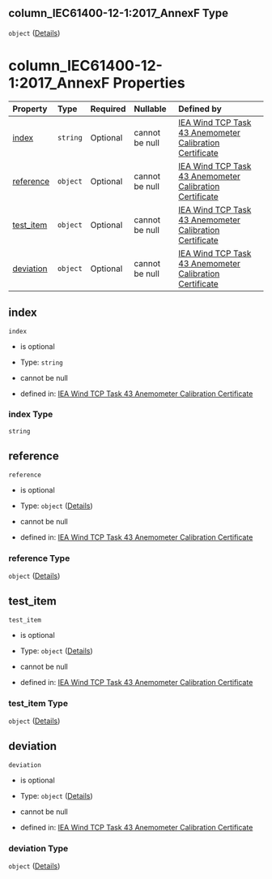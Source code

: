 ## column_IEC61400-12-1:2017\_AnnexF Type

`object` ([Details](iea43\_anemometer_calibration-definitions-column_iec61400-12-12017\_annexf.md))

# column_IEC61400-12-1:2017\_AnnexF Properties

| Property                | Type     | Required | Nullable       | Defined by                                                                                                                                                                                                                   |
| :---------------------- | :------- | :------- | :------------- | :--------------------------------------------------------------------------------------------------------------------------------------------------------------------------------------------------------------------------- |
| [index](#index)         | `string` | Optional | cannot be null | [IEA Wind TCP Task 43 Anemometer Calibration Certificate](iea43_anemometer_calibration-definitions-column_iec61400-12-12017_annexf-properties-index.md "TBD#/definitions/column_IEC61400-12-1:2017_AnnexF/properties/index") |
| [reference](#reference) | `object` | Optional | cannot be null | [IEA Wind TCP Task 43 Anemometer Calibration Certificate](iea43_anemometer_calibration-definitions-quantity.md "TBD#/definitions/column_IEC61400-12-1:2017_AnnexF/properties/reference")                                     |
| [test_item](#test_item) | `object` | Optional | cannot be null | [IEA Wind TCP Task 43 Anemometer Calibration Certificate](iea43_anemometer_calibration-definitions-quantity.md "TBD#/definitions/column_IEC61400-12-1:2017_AnnexF/properties/test_item")                                     |
| [deviation](#deviation) | `object` | Optional | cannot be null | [IEA Wind TCP Task 43 Anemometer Calibration Certificate](iea43_anemometer_calibration-definitions-quantity.md "TBD#/definitions/column_IEC61400-12-1:2017_AnnexF/properties/deviation")                                     |

## index



`index`

*   is optional

*   Type: `string`

*   cannot be null

*   defined in: [IEA Wind TCP Task 43 Anemometer Calibration Certificate](iea43\_anemometer_calibration-definitions-column_iec61400-12-12017\_annexf-properties-index.md "TBD#/definitions/column_IEC61400-12-1:2017\_AnnexF/properties/index")

### index Type

`string`

## reference



`reference`

*   is optional

*   Type: `object` ([Details](iea43\_anemometer_calibration-definitions-quantity.md))

*   cannot be null

*   defined in: [IEA Wind TCP Task 43 Anemometer Calibration Certificate](iea43\_anemometer_calibration-definitions-quantity.md "TBD#/definitions/column_IEC61400-12-1:2017\_AnnexF/properties/reference")

### reference Type

`object` ([Details](iea43\_anemometer_calibration-definitions-quantity.md))

## test_item



`test_item`

*   is optional

*   Type: `object` ([Details](iea43\_anemometer_calibration-definitions-quantity.md))

*   cannot be null

*   defined in: [IEA Wind TCP Task 43 Anemometer Calibration Certificate](iea43\_anemometer_calibration-definitions-quantity.md "TBD#/definitions/column_IEC61400-12-1:2017\_AnnexF/properties/test_item")

### test_item Type

`object` ([Details](iea43\_anemometer_calibration-definitions-quantity.md))

## deviation



`deviation`

*   is optional

*   Type: `object` ([Details](iea43\_anemometer_calibration-definitions-quantity.md))

*   cannot be null

*   defined in: [IEA Wind TCP Task 43 Anemometer Calibration Certificate](iea43\_anemometer_calibration-definitions-quantity.md "TBD#/definitions/column_IEC61400-12-1:2017\_AnnexF/properties/deviation")

### deviation Type

`object` ([Details](iea43\_anemometer_calibration-definitions-quantity.md))
